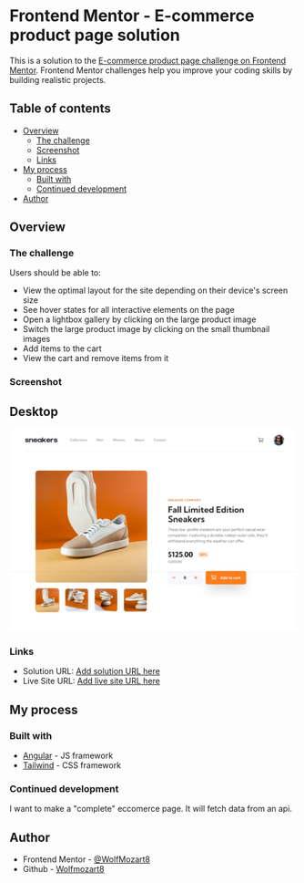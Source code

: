 # Frontend Mentor - E-commerce product page solution

This is a solution to the [E-commerce product page challenge on Frontend Mentor](https://www.frontendmentor.io/challenges/ecommerce-product-page-UPsZ9MJp6). Frontend Mentor challenges help you improve your coding skills by building realistic projects.

## Table of contents

- [Overview](#overview)
  - [The challenge](#the-challenge)
  - [Screenshot](#screenshot)
  - [Links](#links)
- [My process](#my-process)
  - [Built with](#built-with)
  - [Continued development](#continued-development)
- [Author](#author)

## Overview

### The challenge

Users should be able to:

- View the optimal layout for the site depending on their device's screen size
- See hover states for all interactive elements on the page
- Open a lightbox gallery by clicking on the large product image
- Switch the large product image by clicking on the small thumbnail images
- Add items to the cart
- View the cart and remove items from it

### Screenshot

## Desktop
![desktop image 1](./readme_images/desktop1.jpeg)
<!-- ![desktop image 2](./readme_images/desktop2.jpeg)

## Mobile
![mobile image 1](./readme_images/mobile1.png)
![mobile image 2](./readme_images/mobile2.png) -->

### Links

- Solution URL: [Add solution URL here](https://github.com/WolfMozart8/ecommerce-angular)
- Live Site URL: [Add live site URL here](https://WolfMozart8.github.io/ecommerce-angular)

## My process

### Built with

- [Angular](https://angular.io/) - JS framework
- [Tailwind](https://tailwindcss.com/) - CSS framework


### Continued development

I want to make a "complete" eccomerce page. It will fetch data from an api.

## Author

- Frontend Mentor - [@WolfMozart8](https://www.frontendmentor.io/profile/WolfMozart8)
- Github - [Wolfmozart8](https://github.com/WolfMozart8)
